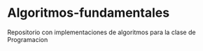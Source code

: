 # Algoritmos-fundamentales
Repositorio con implementaciones de algoritmos para la clase de Programacion
